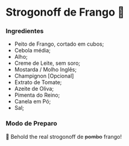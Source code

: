 # Strogonoff de Frango :chicken:

### Ingredientes

* Peito de  Frango, cortado em cubos;
* Cebola média;
* Alho;
* Creme de Leite, sem soro;
* Mostarda / Molho Inglês;
* Champignon [Opcional]
* Extrato de Tomate;
* Azeite de Oliva;
* Pimenta do Reino;
* Canela em Pó;
* Sal;



### Modo de Preparo

:spoon: Behold the real strogonoff de ~~pombo~~ frango!